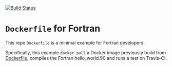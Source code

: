 [![Build Status](https://travis-ci.com/scivision/docker-fortran.svg?branch=master)](https://travis-ci.com/scivision/docker-fortran)

# `Dockerfile` for Fortran

This repo `Dockerfile` is a minimal example for Fortran developers.

Specifically, this example `docker pull` a Docker image previously build from [Dockerfile](./Dockerfile), compiles the Fortran hello_world.90 and runs a test on Travis-CI.

